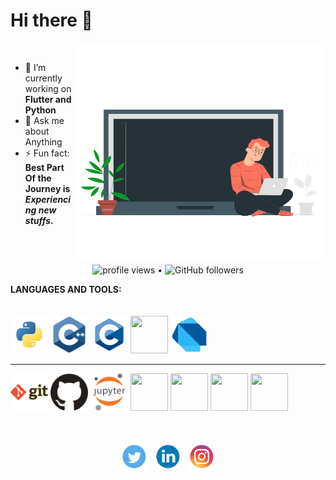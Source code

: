 # Hi there 👋
<a target="_blank" rel="noopener noreferrer" href="https://github.com/bkrroy/bkrroy/blob/main/56922-code-typing-concept.gif"><img align="right" height="350" width="400" alt="GIF" src="https://github.com/bkrroy/bkrroy/blob/main/56922-code-typing-concept.gif" data-canonical-src="https://miro.medium.com/max/1360/1*IRGHmiGsa16stedQvIaZfw.gif" style="max-width:100%; "></a>
<br/>

- 🔭 I’m currently working on **Flutter and Python**
- 💬 Ask me about Anything
- ⚡ Fun fact: **Best Part Of the Journey is *Experiencing new stuffs*.**

<br/>
<br/>

<p align="center">
  <img src="https://gpvc.arturio.dev/bkrroy" alt="profile views"> •  
  <img alt="GitHub followers" src="https://img.shields.io/github/followers/bkrroy?label=bkrroy&style=social">
</p>

**LANGUAGES AND TOOLS:**  
<br/>
<br/>
<code><img height="60" width="60" src="https://raw.githubusercontent.com/github/explore/80688e429a7d4ef2fca1e82350fe8e3517d3494d/topics/python/python.png"></code>
<code><img height="60" width="60" src="https://raw.githubusercontent.com/github/explore/80688e429a7d4ef2fca1e82350fe8e3517d3494d/topics/cpp/cpp.png"></code>
<code><img height="60" width="60" src="https://raw.githubusercontent.com/github/explore/80688e429a7d4ef2fca1e82350fe8e3517d3494d/topics/c/c.png"></code>
<code><img height="60" width="60" src="https://miro.medium.com/max/1000/1*ilC2Aqp5sZd1wi0CopD1Hw.png"></code>
<code><img height="60" width="60" src="https://raw.githubusercontent.com/github/explore/80688e429a7d4ef2fca1e82350fe8e3517d3494d/topics/dart/dart.png"></code>
***
<code><img height="60" width="60" src="https://raw.githubusercontent.com/github/explore/80688e429a7d4ef2fca1e82350fe8e3517d3494d/topics/git/git.png"></code>
<code><img height="60" width="60" src="https://raw.githubusercontent.com/github/explore/80688e429a7d4ef2fca1e82350fe8e3517d3494d/topics/github-api/github-api.png"></code>
<code><img height="60" width="60" src="https://raw.githubusercontent.com/github/explore/80688e429a7d4ef2fca1e82350fe8e3517d3494d/topics/jupyter-notebook/jupyter-notebook.png"></code>
<code><img height="60" width="60" src="https://avatars.githubusercontent.com/u/1335026?s=200&v=4"></code>
<code><img height="60" width="60" src="https://miro.medium.com/max/600/1*u9Rw2zT1kQl0I0Oa-9vc_g.png"></code>
<code><img height="60" width="60" src="https://cdn.worldvectorlogo.com/logos/django.svg"></code>
<code><img height="60" width="60" src="https://2.bp.blogspot.com/-tzm1twY_ENM/XlCRuI0ZkRI/AAAAAAAAOso/BmNOUANXWxwc5vwslNw3WpjrDlgs9PuwQCLcBGAsYHQ/s1600/pasted%2Bimage%2B0.png"></code>

<br/>

<!-- **GITHUB STATS:**  
<br/>
<br/>
<a href="https://github.com/bkrroy">
  <img align="center" src="https://github-readme-stats.vercel.app/api?username=bkrroy&show_icons=true&hide_border=false&title_color=ffffff&amp&icon_color=bb2acf&amp&text_color=daf7dc&amp&bg_color=191919"/>
</a>
<a href="https://github.com/bkrroy">
  <img align="center" height="195px" src="https://github-readme-stats.vercel.app/api/top-langs/?username=bkrroy&theme=dark&hide_langs_below=0" />
</a> -->

<p align="center">
<a href="https://twitter.com/bkroy07" target="blank"><img align="center" src="https://github.com/bkrroy/bkrroy/blob/main/69061-twitter-subtle.gif" alt="bkroy07" height="50" width="50" /></a>
<a href="https://www.linkedin.com/in/brajesh-kumar-roy-925b2119b/" target="blank"><img align="center" src="https://github.com/bkrroy/bkrroy/blob/main/69066-linkedin-subtle.gif" alt="BrajeshKumarRoy" height="50" width="50" /></a>
<a href="https://www.instagram.com/bkrroy/" target="blank"><img align="center" src="https://github.com/bkrroy/bkrroy/blob/main/69057-instagram.gif" alt="BrajeshKumarRoy" height="50" width="50" /></a>
</p>
